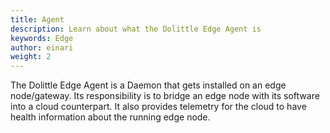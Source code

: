 ```yaml
---
title: Agent
description: Learn about what the Dolittle Edge Agent is
keywords: Edge
author: einari
weight: 2
---
```

The Dolittle Edge Agent is a Daemon that gets installed on an edge node/gateway.
Its responsibility is to bridge an edge node with its software into a cloud counterpart.
It also provides telemetry for the cloud to have health information about the running
edge node.
